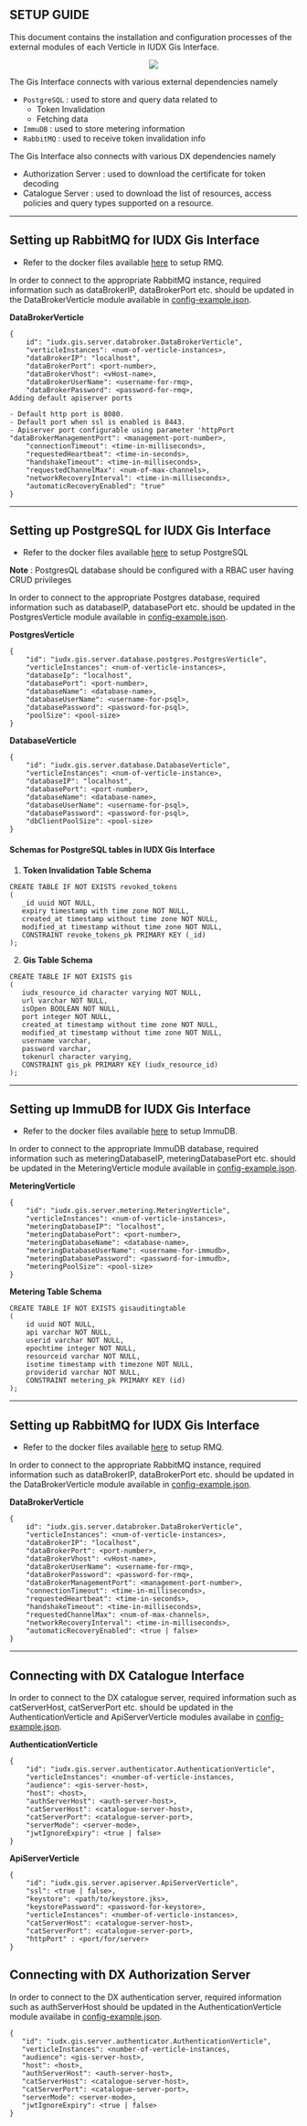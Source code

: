 SETUP GUIDE
----

This document contains the installation and configuration processes
of the external modules of each Verticle in IUDX Gis Interface.

<p align="center">
<img src="./docs/gis_server_overview.png">
</p>

The Gis Interface connects with various external dependencies namely
- `PostgreSQL` :  used to store and query data related to
  - Token Invalidation
  - Fetching data
- `ImmuDB` : used to store metering information
- `RabbitMQ` : used to receive token invalidation info

  
  
The Gis Interface also connects with various DX dependencies namely
- Authorization Server : used to download the certificate for token decoding
- Catalogue Server : used to download the list of resources, access policies and query types supported on a resource.

----
## Setting up RabbitMQ for IUDX Gis Interface
- Refer to the docker files available [here](https://github.com/datakaveri/iudx-deployment/blob/master/Docker-Swarm-deployment/single-node/databroker) to setup RMQ.


In order to connect to the appropriate RabbitMQ instance, required information such as dataBrokerIP, dataBrokerPort etc. should be updated in the DataBrokerVerticle module available in [config-example.json](configs/config-example.json).

**DataBrokerVerticle**
```
{
    id": "iudx.gis.server.databroker.DataBrokerVerticle",
    "verticleInstances": <num-of-verticle-instances>,
    "dataBrokerIP": "localhost",
    "dataBrokerPort": <port-number>,
    "dataBrokerVhost": <vHost-name>,
    "dataBrokerUserName": <username-for-rmq>,
    "dataBrokerPassword": <password-for-rmq>,
Adding default apiserver ports

- Default http port is 8080.
- Default port when ssl is enabled is 8443.
- Apiserver port configurable using parameter 'httpPort    "dataBrokerManagementPort": <management-port-number>,
    "connectionTimeout": <time-in-milliseconds>,
    "requestedHeartbeat": <time-in-seconds>,
    "handshakeTimeout": <time-in-milliseconds>,
    "requestedChannelMax": <num-of-max-channels>,
    "networkRecoveryInterval": <time-in-milliseconds>,
    "automaticRecoveryEnabled": "true"
}
```
---

## Setting up PostgreSQL for IUDX Gis Interface
-  Refer to the docker files available [here](https://github.com/datakaveri/iudx-deployment/blob/master/Docker-Swarm-deployment/single-node/postgres) to setup PostgreSQL

**Note** : PostgresQL database should be configured with a RBAC user having CRUD privileges

In order to connect to the appropriate Postgres database, required information such as databaseIP, databasePort etc. should be updated in the PostgresVerticle module available in [config-example.json](configs/config-example.json).

**PostgresVerticle**
```
{
    "id": "iudx.gis.server.database.postgres.PostgresVerticle",
    "verticleInstances": <num-of-verticle-instances>,
    "databaseIp": "localhost",
    "databasePort": <port-number>,
    "databaseName": <database-name>,
    "databaseUserName": <username-for-psql>,
    "databasePassword": <password-for-psql>,
    "poolSize": <pool-size>
}
```
**DatabaseVerticle**
```
{
    "id": "iudx.gis.server.database.DatabaseVerticle",
    "verticleInstances": <num-of-verticle-instance>,
    "databaseIP": "localhost",
    "databasePort": <port-number>,
    "databaseName": <database-name>,
    "databaseUserName": <username-for-psql>,
    "databasePassword": <password-for-psql>,
    "dbClientPoolSize": <pool-size>
}
```


#### Schemas for PostgreSQL tables in IUDX Gis Interface
1. **Token Invalidation Table Schema**
```
CREATE TABLE IF NOT EXISTS revoked_tokens
(
   _id uuid NOT NULL,
   expiry timestamp with time zone NOT NULL,
   created_at timestamp without time zone NOT NULL,
   modified_at timestamp without time zone NOT NULL,
   CONSTRAINT revoke_tokens_pk PRIMARY KEY (_id)
);
```

2. **Gis Table Schema**
```
CREATE TABLE IF NOT EXISTS gis
(
   iudx_resource_id character varying NOT NULL,
   url varchar NOT NULL,
   isOpen BOOLEAN NOT NULL,
   port integer NOT NULL,
   created_at timestamp without time zone NOT NULL,
   modified_at timestamp without time zone NOT NULL,
   username varchar,
   password varchar,
   tokenurl character varying,
   CONSTRAINT gis_pk PRIMARY KEY (iudx_resource_id)
);
```
----

## Setting up ImmuDB for IUDX Gis Interface
- Refer to the docker files available [here](https://github.com/datakaveri/iudx-deployment/blob/master/Docker-Swarm-deployment/single-node/immudb) to setup ImmuDB.

In order to connect to the appropriate ImmuDB database, required information such as meteringDatabaseIP, meteringDatabasePort etc. should be updated in the MeteringVerticle module available in [config-example.json](configs/config-example.json).

**MeteringVerticle**

```
{
    "id": "iudx.gis.server.metering.MeteringVerticle",
    "verticleInstances": <num-of-verticle-instances>,
    "meteringDatabaseIP": "localhost",
    "meteringDatabasePort": <port-number>,
    "meteringDatabaseName": <database-name>,
    "meteringDatabaseUserName": <username-for-immudb>,
    "meteringDatabasePassword": <password-for-immudb>,
    "meteringPoolSize": <pool-size>
}
```

**Metering Table Schema**
```
CREATE TABLE IF NOT EXISTS gisauditingtable
(
    id uuid NOT NULL,
    api varchar NOT NULL,
    userid varchar NOT NULL,
    epochtime integer NOT NULL,
    resourceid varchar NOT NULL,
    isotime timestamp with timezone NOT NULL,
    providerid varchar NOT NULL,
    CONSTRAINT metering_pk PRIMARY KEY (id)
);
```

----

## Setting up RabbitMQ for IUDX Gis Interface
- Refer to the docker files available [here](https://github.com/datakaveri/iudx-deployment/blob/master/Docker-Swarm-deployment/single-node/databroker) to setup RMQ.


In order to connect to the appropriate RabbitMQ instance, required information such as dataBrokerIP, dataBrokerPort etc. should be updated in the DataBrokerVerticle module available in [config-example.json](configs/config-example.json).

**DataBrokerVerticle**
```
{
    id": "iudx.gis.server.databroker.DataBrokerVerticle",
    "verticleInstances": <num-of-verticle-instances>,
    "dataBrokerIP": "localhost",
    "dataBrokerPort": <port-number>,
    "dataBrokerVhost": <vHost-name>,
    "dataBrokerUserName": <username-for-rmq>,
    "dataBrokerPassword": <password-for-rmq>,
    "dataBrokerManagementPort": <management-port-number>,
    "connectionTimeout": <time-in-milliseconds>,
    "requestedHeartbeat": <time-in-seconds>,
    "handshakeTimeout": <time-in-milliseconds>,
    "requestedChannelMax": <num-of-max-channels>,
    "networkRecoveryInterval": <time-in-milliseconds>,
    "automaticRecoveryEnabled": <true | false>
}
```

----
## Connecting with DX Catalogue Interface

In order to connect to the DX catalogue server, required information such as catServerHost, catServerPort etc. should be updated in the AuthenticationVerticle and ApiServerVerticle modules availabe in [config-example.json](configs/config-example.json).

**AuthenticationVerticle**
```
{
    "id": "iudx.gis.server.authenticator.AuthenticationVerticle",
    "verticleInstances": <number-of-verticle-instances,
    "audience": <gis-server-host>,
    "host": <host>,
    "authServerHost": <auth-server-host>,
    "catServerHost": <catalogue-server-host>,
    "catServerPort": <catalogue-server-port>,
    "serverMode": <server-mode>,
    "jwtIgnoreExpiry": <true | false>
}
```

**ApiServerVerticle**
```
{
    "id": "iudx.gis.server.apiserver.ApiServerVerticle",
    "ssl": <true | false>,
    "keystore": <path/to/keystore.jks>,
    "keystorePassword": <password-for-keystore>,
    "verticleInstances": <number-of-verticle-instances>,
    "catServerHost": <catalogue-server-host>,
    "catServerPort": <catalogue-server-port>,
    "httpPort" : <port/for/server>
}
```

## Connecting with DX Authorization Server

In order to connect to the DX authentication server, required information such as authServerHost should be updated in the AuthenticationVerticle module availabe in [config-example.json](configs/config-example.json).
```
{
   "id": "iudx.gis.server.authenticator.AuthenticationVerticle",
   "verticleInstances": <number-of-verticle-instances,
   "audience": <gis-server-host>,
   "host": <host>,
   "authServerHost": <auth-server-host>,
   "catServerHost": <catalogue-server-host>,
   "catServerPort": <catalogue-server-port>,
   "serverMode": <server-mode>,
   "jwtIgnoreExpiry": <true | false>
}
```
